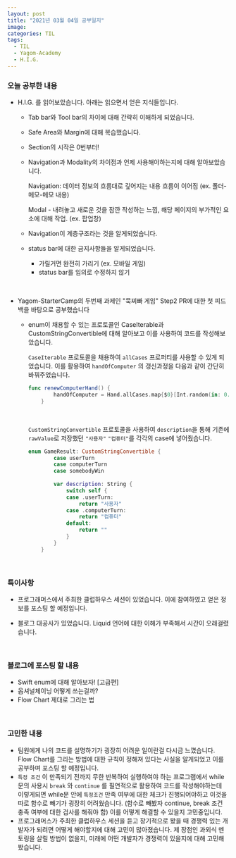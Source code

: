 ```yaml
---
layout: post
title: "2021년 03월 04일 공부일지"
image:
categories: TIL
tags:
  - TIL
  - Yagom-Academy
  - H.I.G.
---
```




### 오늘 공부한 내용

- H.I.G. 를 읽어보았습니다. 아래는 읽으면서 얻은 지식들입니다.

  - Tab bar와 Tool bar의 차이에 대해 간략히 이해하게 되었습니다.

  - Safe Area와  Margin에 대해 복습했습니다.

  - Section의 시작은 0번부터!

  - Navigation과 Modality의 차이점과 언제 사용해야하는지에 대해 알아보았습니다.

    Navigation:  데이터 정보의 흐름대로 깊어지는 내용 흐름이 이어짐 (ex. 폴더-메모-메모 내용)

    Modal - 내려놓고 새로운 것을 잠깐 작성하는 느낌, 해당 페이지의 부가적인 요소에 대해 작업. (ex. 팝업창)

  - Navigation이 계층구조라는 것을 알게되었습니다.

  - status bar에 대한 금지사항들을 알게되었습니다.

    - 가릴거면 완전히 가리기 (ex. 모바일 게임)
    - status bar를 임의로 수정하지 않기


<br/>

- Yagom-StarterCamp의 두번째 과제인 "묵찌빠 게임" Step2 PR에 대한 첫 피드백을 바탕으로 공부했습니다

  - enum이 채용할 수 있는 프로토콜인 CaseIterable과 CustomStringConvertible에 대해 알아보고 이를 사용하여 코드를 작성해보았습니다.

    `CaseIterable` 프로토콜을 채용하여 `allCases` 프로퍼티를 사용할 수 있게 되었습니다. 이를 활용하여 `handOfComputer` 의 갱신과정을 다음과 같이 간단히 바꿔주었습니다.

    ```swift
    func renewComputerHand() {
            handOfComputer = Hand.allCases.map{$0}[Int.random(in: 0...2)]
        }
    ```

    <br/>

    `CustomStringConvertible` 프로토콜을 사용하여 `description`을 통해 기존에 `rawValue`로 저장했던 `"사용자"` `"컴퓨터"`를 각각의 case에 넣어줬습니다.

    ```swift
    enum GameResult: CustomStringConvertible {
            case userTurn
            case computerTurn
            case somebodyWin
            
            var description: String {
                switch self {
                case .userTurn:
                    return "사용자"
                case .computerTurn:
                    return "컴퓨터"
                default:
                    return ""
                }
            }
        }
    ```

  <br/>

### 특이사항

- 프로그래머스에서 주최한 클럽하우스 세션이 있었습니다. 이에 참여하였고 얻은 정보를 포스팅 할 예정입니다.

- 블로그 대공사가 있었습니다. Liquid 언어에 대한 이해가 부족해서 시간이 오래걸렸습니다.

  

<br/>

### 블로그에 포스팅 할 내용

- Swift enum에 대해 알아보자! [고급편]
- 옵셔널체이닝 어떻게 쓰는걸까?
- Flow Chart 제대로 그리는 법

<br/>

### 고민한 내용

- 팀원에게 나의 코드를 설명하기가 굉장히 어려운 일이란걸 다시금 느꼈습니다. Flow Chart를 그리는 방법에 대한 규칙이 정해져 있다는 사실을 알게되었고 이를 공부하며 포스팅 할 예정입니다.
- `특정 조건` 이 만족되기 전까지 무한 반복하여 실행하여야 하는 프로그램에서 while문의 사용시 `break` 와 `continue` 를 필연적으로 활용하여 코드를 작성해야하는데 이렇게되면 while문 안에 `특정조건`  만족 여부에 대한 체크가 진행되어야하고 이것을 따로 함수로 빼기가 굉장히 어려웠습니다. (함수로 빼봤자 continue, break 조건 충족 여부에 대한 검사를 해줘야 함) 이를 어떻게 해결할 수 있을지 고민중입니다.
- 프로그래머스가 주최한 클럽하우스 세션을 듣고 장기적으로 봤을 때 경쟁력 있는 개발자가 되려면 어떻게 해야할지에 대해 고민이 많아졌습니다. 제 장점인 과외식 멘토링을 살릴 방법이 없을지, 미래에 어떤 개발자가 경쟁력이 있을지에 대해 고민해봤습니다.


